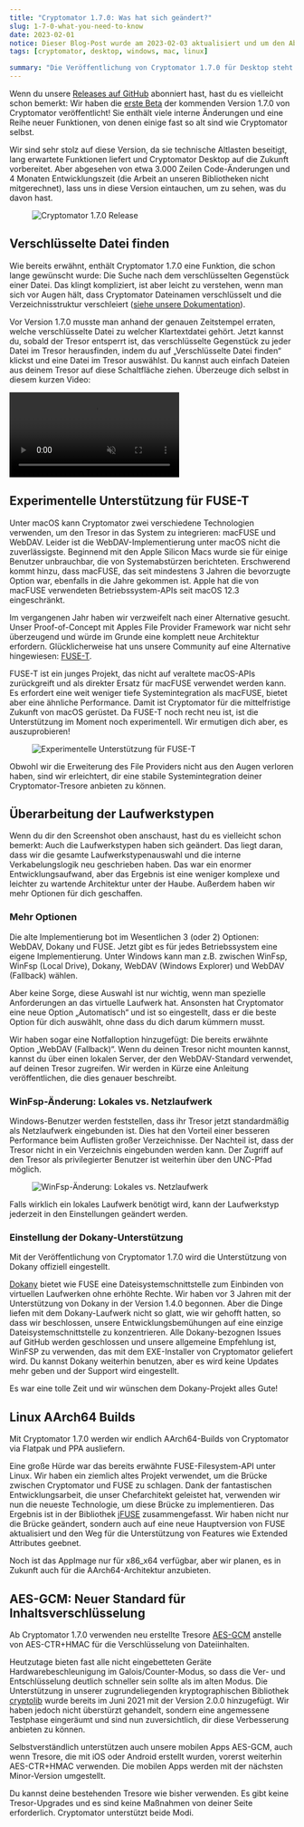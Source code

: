 ```yaml
---
title: "Cryptomator 1.7.0: Was hat sich geändert?"
slug: 1-7-0-what-you-need-to-know 
date: 2023-02-01
notice: Dieser Blog-Post wurde am 2023-02-03 aktualisiert und um den Abschnitt über AES-GCM ergänzt.
tags: [cryptomator, desktop, windows, mac, linux]

summary: "Die Veröffentlichung von Cryptomator 1.7.0 für Desktop steht kurz bevor, und du solltest wissen, welche Änderungen es für dich bringt."
---
```

Wenn du unsere [Releases auf GitHub](https://github.com/cryptomator/cryptomator/releases) abonniert hast, hast du es vielleicht schon bemerkt: Wir haben die [erste Beta](https://github.com/cryptomator/cryptomator/releases/tag/1.7.0-beta1) der kommenden Version 1.7.0 von Cryptomator veröffentlicht! Sie enthält viele interne Änderungen und eine Reihe neuer Funktionen, von denen einige fast so alt sind wie Cryptomator selbst.

Wir sind sehr stolz auf diese Version, da sie technische Altlasten beseitigt, lang erwartete Funktionen liefert und Cryptomator Desktop auf die Zukunft vorbereitet. Aber abgesehen von etwa 3.000 Zeilen Code-Änderungen und 4 Monaten Entwicklungszeit (die Arbeit an unseren Bibliotheken nicht mitgerechnet), lass uns in diese Version eintauchen, um zu sehen, was du davon hast.

<figure class="text-center">
  <img class="inline-block rounded-sm" src="/img/blog/cryptomator-1-7-0.png" srcset="/img/blog/cryptomator-1-7-0.png 1x, /img/blog/cryptomator-1-7-0@2x.png 2x" alt="Cryptomator 1.7.0 Release" />
</figure>

## Verschlüsselte Datei finden
Wie bereits erwähnt, enthält Cryptomator 1.7.0 eine Funktion, die schon lange gewünscht wurde: Die Suche nach dem verschlüsselten Gegenstück einer Datei. Das klingt kompliziert, ist aber leicht zu verstehen, wenn man sich vor Augen hält, dass Cryptomator Dateinamen verschlüsselt und die Verzeichnisstruktur verschleiert ([siehe unsere Dokumentation](https://docs.cryptomator.org/security/vault/#filename-encryption)).

Vor Version 1.7.0 musste man anhand der genauen Zeitstempel erraten, welche verschlüsselte Datei zu welcher Klartextdatei gehört. Jetzt kannst du, sobald der Tresor entsperrt ist, das verschlüsselte Gegenstück zu jeder Datei im Tresor herausfinden, indem du auf „Verschlüsselte Datei finden“ klickst und eine Datei im Tresor auswählst. Du kannst auch einfach Dateien aus deinem Tresor auf diese Schaltfläche ziehen. Überzeuge dich selbst in diesem kurzen Video:

<video class="rounded-sm" autoplay loop muted playsinline>
  <source src="https://static.cryptomator.org/blog/locate-encrypted-file.mov" type="video/mp4">
  Dein Browser unterstützt kein Video-Tag.
</video>

## Experimentelle Unterstützung für FUSE-T
Unter macOS kann Cryptomator zwei verschiedene Technologien verwenden, um den Tresor in das System zu integrieren: macFUSE und WebDAV. Leider ist die WebDAV-Implementierung unter macOS nicht die zuverlässigste. Beginnend mit den Apple Silicon Macs wurde sie für einige Benutzer unbrauchbar, die von Systemabstürzen berichteten. Erschwerend kommt hinzu, dass macFUSE, das seit mindestens 3 Jahren die bevorzugte Option war, ebenfalls in die Jahre gekommen ist. Apple hat die von macFUSE verwendeten Betriebssystem-APIs seit macOS 12.3 eingeschränkt.

Im vergangenen Jahr haben wir verzweifelt nach einer Alternative gesucht. Unser Proof-of-Concept mit Apples File Provider Framework war nicht sehr überzeugend und würde im Grunde eine komplett neue Architektur erfordern. Glücklicherweise hat uns unsere Community auf eine Alternative hingewiesen: [FUSE-T](https://www.fuse-t.org/).

FUSE-T ist ein junges Projekt, das nicht auf veraltete macOS-APIs zurückgreift und als direkter Ersatz für macFUSE verwendet werden kann. Es erfordert eine weit weniger tiefe Systemintegration als macFUSE, bietet aber eine ähnliche Performance. Damit ist Cryptomator für die mittelfristige Zukunft von macOS gerüstet. Da FUSE-T noch recht neu ist, ist die Unterstützung im Moment noch experimentell. Wir ermutigen dich aber, es auszuprobieren!

<figure class="text-center">
  <img class="inline-block rounded-sm" src="/img/blog/preferences-fuse-t.png" srcset="/img/blog/preferences-fuse-t.png 1x, /img/blog/preferences-fuse-t@2x.png 2x" alt="Experimentelle Unterstützung für FUSE-T" />
</figure>

Obwohl wir die Erweiterung des File Providers nicht aus den Augen verloren haben, sind wir erleichtert, dir eine stabile Systemintegration deiner Cryptomator-Tresore anbieten zu können.

## Überarbeitung der Laufwerkstypen
Wenn du dir den Screenshot oben anschaust, hast du es vielleicht schon bemerkt: Auch die Laufwerkstypen haben sich geändert. Das liegt daran, dass wir die gesamte Laufwerkstypenauswahl und die interne Verkabelungslogik neu geschrieben haben. Das war ein enormer Entwicklungsaufwand, aber das Ergebnis ist eine weniger komplexe und leichter zu wartende Architektur unter der Haube. Außerdem haben wir mehr Optionen für dich geschaffen.

### Mehr Optionen
Die alte Implementierung bot im Wesentlichen 3 (oder 2) Optionen: WebDAV, Dokany und FUSE. Jetzt gibt es für jedes Betriebssystem eine eigene Implementierung. Unter Windows kann man z.B. zwischen WinFsp, WinFsp (Local Drive), Dokany, WebDAV (Windows Explorer) und WebDAV (Fallback) wählen.

Aber keine Sorge, diese Auswahl ist nur wichtig, wenn man spezielle Anforderungen an das virtuelle Laufwerk hat. Ansonsten hat Cryptomator eine neue Option „Automatisch“ und ist so eingestellt, dass er die beste Option für dich auswählt, ohne dass du dich darum kümmern musst.

Wir haben sogar eine Notfalloption hinzugefügt: Die bereits erwähnte Option „WebDAV (Fallback)“. Wenn du deinen Tresor nicht mounten kannst, kannst du über einen lokalen Server, der den WebDAV-Standard verwendet, auf deinen Tresor zugreifen. Wir werden in Kürze eine Anleitung veröffentlichen, die dies genauer beschreibt.

### WinFsp-Änderung: Lokales vs. Netzlaufwerk
Windows-Benutzer werden feststellen, dass ihr Tresor jetzt standardmäßig als Netzlaufwerk eingebunden ist. Dies hat den Vorteil einer besseren Performance beim Auflisten großer Verzeichnisse. Der Nachteil ist, dass der Tresor nicht in ein Verzeichnis eingebunden werden kann. Der Zugriff auf den Tresor als privilegierter Benutzer ist weiterhin über den UNC-Pfad möglich.

<figure class="text-center">
  <img class="inline-block rounded-sm" src="/img/blog/winfsp-change.png" srcset="/img/blog/winfsp-change.png 1x, /img/blog/winfsp-change@2x.png 2x" alt="WinFsp-Änderung: Lokales vs. Netzlaufwerk" />
</figure>

Falls wirklich ein lokales Laufwerk benötigt wird, kann der Laufwerkstyp jederzeit in den Einstellungen geändert werden.

### Einstellung der Dokany-Unterstützung
Mit der Veröffentlichung von Cryptomator 1.7.0 wird die Unterstützung von Dokany offiziell eingestellt.

[Dokany](https://dokan-dev.github.io/) bietet wie FUSE eine Dateisystemschnittstelle zum Einbinden von virtuellen Laufwerken ohne erhöhte Rechte. Wir haben vor 3 Jahren mit der Unterstützung von Dokany in der Version 1.4.0 begonnen. Aber die Dinge liefen mit dem Dokany-Laufwerk nicht so glatt, wie wir gehofft hatten, so dass wir beschlossen, unsere Entwicklungsbemühungen auf eine einzige Dateisystemschnittstelle zu konzentrieren. Alle Dokany-bezognen Issues auf GitHub werden geschlossen und unsere allgemeine Empfehlung ist, WinFSP zu verwenden, das mit dem EXE-Installer von Cryptomator geliefert wird. Du kannst Dokany weiterhin benutzen, aber es wird keine Updates mehr geben und der Support wird eingestellt.

Es war eine tolle Zeit und wir wünschen dem Dokany-Projekt alles Gute!

## Linux AArch64 Builds
Mit Cryptomator 1.7.0 werden wir endlich AArch64-Builds von Cryptomator via Flatpak und PPA ausliefern.

Eine große Hürde war das bereits erwähnte FUSE-Filesystem-API unter Linux. Wir haben ein ziemlich altes Projekt verwendet, um die Brücke zwischen Cryptomator und FUSE zu schlagen. Dank der fantastischen Entwicklungsarbeit, die unser Chefarchitekt geleistet hat, verwenden wir nun die neueste Technologie, um diese Brücke zu implementieren. Das Ergebnis ist in der Bibliothek [jFUSE](https://github.com/cryptomator/jfuse) zusammengefasst. Wir haben nicht nur die Brücke geändert, sondern auch auf eine neue Hauptversion von FUSE aktualisiert und den Weg für die Unterstützung von Features wie Extended Attributes geebnet.

Noch ist das AppImage nur für x86_x64 verfügbar, aber wir planen, es in Zukunft auch für die AArch64-Architektur anzubieten.

## AES-GCM: Neuer Standard für Inhaltsverschlüsselung
Ab Cryptomator 1.7.0 verwenden neu erstellte Tresore [AES-GCM](https://de.wikipedia.org/wiki/Galois/Counter_Mode) anstelle von AES-CTR+HMAC für die Verschlüsselung von Dateiinhalten.

Heutzutage bieten fast alle nicht eingebetteten Geräte Hardwarebeschleunigung im Galois/Counter-Modus, so dass die Ver- und Entschlüsselung deutlich schneller sein sollte als im alten Modus. Die Unterstützung in unserer zugrundeliegenden kryptographischen Bibliothek [cryptolib](https://github.com/cryptomator/cryptolib) wurde bereits im Juni 2021 mit der Version 2.0.0 hinzugefügt. Wir haben jedoch nicht überstürzt gehandelt, sondern eine angemessene Testphase eingeräumt und sind nun zuversichtlich, dir diese Verbesserung anbieten zu können.

Selbstverständlich unterstützen auch unsere mobilen Apps AES-GCM, auch wenn Tresore, die mit iOS oder Android erstellt wurden, vorerst weiterhin AES-CTR+HMAC verwenden. Die mobilen Apps werden mit der nächsten Minor-Version umgestellt.

Du kannst deine bestehenden Tresore wie bisher verwenden. Es gibt keine Tresor-Upgrades und es sind keine Maßnahmen von deiner Seite erforderlich. Cryptomator unterstützt beide Modi.
